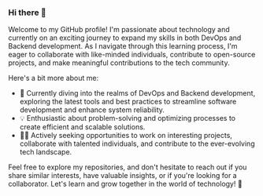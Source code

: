 ### Hi there 👋

Welcome to my GitHub profile! I'm passionate about technology and currently on an exciting journey to expand my skills in both DevOps and Backend development. As I navigate through this learning process, I'm eager to collaborate with like-minded individuals, contribute to open-source projects, and make meaningful contributions to the tech community.

Here's a bit more about me:

- 🌱 Currently diving into the realms of DevOps and Backend development, exploring the latest tools and best practices to streamline software development and enhance system reliability.
- 💡 Enthusiastic about problem-solving and optimizing processes to create efficient and scalable solutions.
- 👩‍💻 Actively seeking opportunities to work on interesting projects, collaborate with talented individuals, and contribute to the ever-evolving tech landscape.

Feel free to explore my repositories, and don't hesitate to reach out if you share similar interests, have valuable insights, or if you're looking for a collaborator. Let's learn and grow together in the world of technology! 🚀

<!--
**dat267/dat267** is a ✨ _special_ ✨ repository because its `README.md` (this file) appears on your GitHub profile.

Here are some ideas to get you started:

- 🔭 I’m currently working on ...
- 🌱 I’m currently learning ...
- 👯 I’m looking to collaborate on ...
- 🤔 I’m looking for help with ...
- 💬 Ask me about ...
- 📫 How to reach me: ...
- 😄 Pronouns: ...
- ⚡ Fun fact: ...
-->
